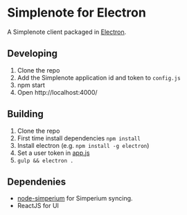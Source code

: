 # Simplenote for Electron

A Simplenote client packaged in [Electron][].

## Developing

1. Clone the repo
2. Add the Simplenote application id and token to `config.js`
3. npm start
4. Open http://localhost:4000/

## Building

1. Clone the repo
2. First time install dependencies `npm install`
3. Install electron (e.g. `npm install -g electron`)
4. Set a user token in [app.js](https://github.com/Simperium/simplenote-electron/blob/master/lib/app.js#L7)
5. `gulp && electron .`

## Dependenies

- [node-simperium](https://github.com/automattic/node-simperium) for Simperium syncing.
- ReactJS for UI

[Electron]: http://electron.atom.io